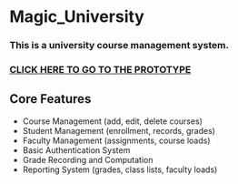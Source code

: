 # Magic_University

### This is a university course management system.
### [CLICK HERE TO GO TO THE PROTOTYPE](https://www.google.com)

## Core Features


*   Course Management (add, edit, delete courses)
*   Student Management (enrollment, records, grades)
*   Faculty Management (assignments, course loads)
*   Basic Authentication System
*   Grade Recording and Computation
*   Reporting System (grades, class lists, faculty loads)
